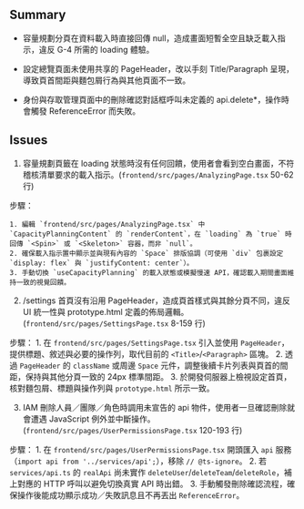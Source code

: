 ## Summary

- 容量規劃分頁在資料載入時直接回傳 null，造成畫面短暫全空且缺乏載入指示，違反 G-4 所需的 loading 體驗。

- 設定總覽頁面未使用共享的 PageHeader，改以手刻 Title/Paragraph 呈現，導致頁首間距與麵包屑行為與其他頁面不一致。

- 身份與存取管理頁面中的刪除確認對話框呼叫未定義的 api.delete*，操作時會觸發 ReferenceError 而失敗。

## Issues

1. 容量規劃頁籤在 loading 狀態時沒有任何回饋，使用者會看到空白畫面，不符稽核清單要求的載入指示。(`frontend/src/pages/AnalyzingPage.tsx` 50-62 行)

步驟：

	1. 編輯 `frontend/src/pages/AnalyzingPage.tsx` 中 `CapacityPlanningContent` 的 `renderContent`，在 `loading` 為 `true` 時回傳 `<Spin>` 或 `<Skeleton>` 容器，而非 `null`。
	2. 確保載入指示置中顯示並與現有內容的 `Space` 排版協調（可使用 `div` 包裹設定 `display: flex` 與 `justifyContent: center`）。
	3. 手動切換 `useCapacityPlanning` 的載入狀態或模擬慢速 API，確認載入期間畫面維持一致的視覺回饋。

2. /settings 首頁沒有沿用 PageHeader，造成頁首樣式與其餘分頁不同，違反 UI 統一性與 prototype.html 定義的佈局邏輯。(`frontend/src/pages/SettingsPage.tsx` 8-159 行)

步驟：
	1. 在 `frontend/src/pages/SettingsPage.tsx` 引入並使用 `PageHeader`，提供標題、敘述與必要的操作列，取代目前的 `<Title>`/`<Paragraph>` 區塊。
	2. 透過 `PageHeader` 的 `className` 或周邊 `Space` 元件，調整後續卡片列表與頁首的間距，保持與其他分頁一致的 24px 標準間距。
	3. 於開發伺服器上檢視設定首頁，核對麵包屑、標題與操作列與 `prototype.html` 所示一致。


3. IAM 刪除人員／團隊／角色時調用未宣告的 api 物件，使用者一旦確認刪除就會遭遇 JavaScript 例外並中斷操作。(`frontend/src/pages/UserPermissionsPage.tsx` 120-193 行)

步驟：
	1. 在 `frontend/src/pages/UserPermissionsPage.tsx` 開頭匯入 `api` 服務（`import api from '../services/api';`），移除 `// @ts-ignore`。
	2. 若 `services/api.ts` 的 `realApi` 尚未實作 `deleteUser`/`deleteTeam`/`deleteRole`，補上對應的 HTTP 呼叫以避免切換真實 API 時出錯。
	3. 手動觸發刪除確認流程，確保操作後能成功顯示成功／失敗訊息且不再丟出 `ReferenceError`。


